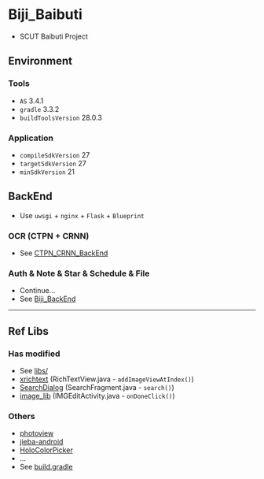 # Biji_Baibuti

+ SCUT Baibuti Project

## Environment

### Tools
+ `AS` 3.4.1
+ `gradle` 3.3.2
+ `buildToolsVersion` 28.0.3

### Application
+ `compileSdkVersion` 27
+ `targetSdkVersion` 27
+ `minSdkVersion` 21

## BackEnd

+ Use `uwsgi` + `nginx` + `Flask` + `Blueprint`

### OCR (CTPN + CRNN)

+ See [CTPN_CRNN_BackEnd](https://github.com/Aoi-hosizora/CTPN_CRNN_BackEnd)

### Auth & Note & Star & Schedule & File

+ Continue...
+ See [Biji_BackEnd](https://github.com/Aoi-hosizora/Biji_BackEnd)

---

## Ref Libs

### Has modified

+ See [libs/](https://github.com/Aoi-hosizora/Biji_Baibuti/tree/Module-Search/libs)
+ [xrichtext](https://github.com/sendtion/XRichText) (RichTextView.java - `addImageViewAtIndex()`)
+ [SearchDialog](https://github.com/wenwenwen888/SearchDialog) (SearchFragment.java - `search()`)
+ [image_lib](https://github.com/zhangphil/WeiXinPictureTool) (IMGEditActivity.java - `onDoneClick()`)

### Others

+ [photoview](https://github.com/bm-x/PhotoView)
+ [jieba-android](https://github.com/452896915/jieba-android)
+ [HoloColorPicker](https://github.com/LarsWerkman/HoloColorPicker)
+ ...
+ See [build.gradle](https://github.com/Aoi-hosizora/Biji_Baibuti/blob/master/app/build.gradle)